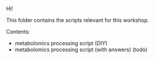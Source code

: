Hi!  

This folder contains the scripts relevant for this workshop.

Contents:
- metabolomics processing script (DIY)
- metabolomics processing script (with answers) (todo)

